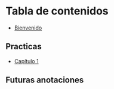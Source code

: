 # Tabla de contenidos

* [Bienvenido](README.md)

## Practicas

* [Capítulo 1](capitulo1.md)

## Futuras anotaciones

